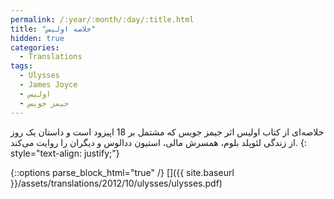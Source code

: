 ```yaml
---
permalink: /:year/:month/:day/:title.html
title: "خلاصه اولیس"
hidden: true
categories:
  - Translations
tags:
  - Ulysses
  - James Joyce
  - اولیس
  - جیمز جویس
---
```


خلاصه‌ای از کتاب اولیس اثر جیمز جویس که مشتمل بر 18 اپیزود است و داستان یک روز از زندگی لئوپلد بلوم، همسرش مالی، استیون ددالوس و دیگران را روایت می‌کند.
{: style="text-align: justify;"}

{::options parse_block_html="true" /}
[<i class="fas fa-file-pdf" aria-hidden="true"></i>]({{ site.baseurl }}/assets/translations/2012/10/ulysses/ulysses.pdf)

<object data="{{ site.baseurl }}/assets/translations/2012/10/ulysses/ulysses.pdf" width="1000" height="1500" type='application/pdf' border="0" />